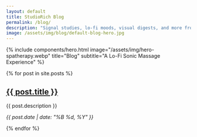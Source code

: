 ```yaml
---
layout: default
title: StudioRich Blog
permalink: /blog/
description: "Signal studies, lo-fi moods, visual digests, and more from the StudioRich underground."
image: /assets/img/blog/default-blog-hero.jpg
---
```


{% include components/hero.html 
  image="/assets/img/hero-spatherapy.webp" 
  title="Blog"
  subtitle="A Lo-Fi Sonic Massage Experience" %}


{% for post in site.posts %}
  <div class="blog-post-preview">
    <h2><a href="{{ post.url }}">{{ post.title }}</a></h2>
    <p>{{ post.description }}</p>
    <p><em>{{ post.date | date: "%B %d, %Y" }}</em></p>
  </div>
{% endfor %}
